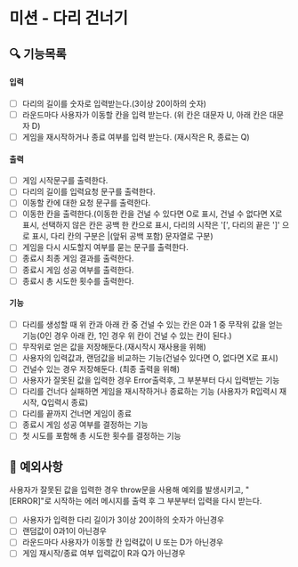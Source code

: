 # 미션 - 다리 건너기

## 🔍 기능목록

#### 입력

- [ ] 다리의 길이를 숫자로 입력받는다.(3이상 20이하의 숫자)
- [ ] 라운드마다 사용자가 이동할 칸을 입력 받는다. (위 칸은 대문자 U, 아래 칸은 대문자 D)
- [ ] 게임을 재시작하거나 종료 여부를 입력 받는다. (재시작은 R, 종료는 Q)

#### 출력

- [ ] 게임 시작문구를 출력한다.
- [ ] 다리의 길이를 입력요청 문구를 출력한다.
- [ ] 이동할 칸에 대한 요청 문구를 출력한다.
- [ ] 이동한 칸을 출력한다.(이동한 칸을 건널 수 있다면 O로 표시, 건널 수 없다면 X로 표시, 선택하지 않은 칸은 공백 한 칸으로 표시, 다리의 시작은 '[', 다리의 끝은 ']' 으로 표시, 다리 칸의 구분은 |(앞뒤 공백 포함) 문자열로 구분)
- [ ] 게임을 다시 시도할지 여부를 묻는 문구를 출력한다.
- [ ] 종료시 최종 게임 결과를 출력한다.
- [ ] 종료시 게임 성공 여부를 출력한다.
- [ ] 종료시 총 시도한 횟수를 출력한다.

#### 기능

- [ ] 다리를 생성할 때 위 칸과 아래 칸 중 건널 수 있는 칸은 0과 1 중 무작위 값을 얻는 기능(0인 경우 아래 칸, 1인 경우 위 칸이 건널 수 있는 칸이 된다.)
- [ ] 무작위로 얻은 값을 저장해둔다.(재시작시 재사용을 위해)
- [ ] 사용자의 입력값과, 랜덤값을 비교하는 기능(건널수 있다면 O, 없다면 X로 표시)
- [ ] 건널수 있는 경우 저장해둔다. (최종 출력을 위해)
- [ ] 사용자가 잘못된 값을 입력한 경우 Error출력후, 그 부분부터 다시 입력받는 기능
- [ ] 다리를 건너다 실패하면 게임을 재시작하거나 종료하는 기능 (사용자가 R입력시 재시작, Q입력시 종료)
- [ ] 다리를 끝까지 건너면 게임이 종료
- [ ] 종료시 게임 성공 여부를 결정하는 기능
- [ ] 첫 시도를 포함해 총 시도한 횟수를 결정하는 기능

## 🚨 예외사항

사용자가 잘못된 값을 입력한 경우 throw문을 사용해 예외를 발생시키고, "[ERROR]"로 시작하는 에러 메시지를 출력 후 그 부분부터 입력을 다시 받는다.

- [ ] 사용자가 입력한 다리 길이가 3이상 20이하의 숫자가 아닌경우
- [ ] 랜덤값이 0과1이 아닌경우
- [ ] 라운드마다 사용자가 이동할 칸 입력값이 U 또는 D가 아닌경우
- [ ] 게임 재시작/종료 여부 입력값이 R과 Q가 아닌경우
